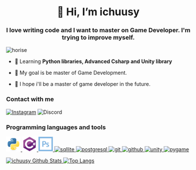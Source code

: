 <h1 align="center">👋 Hi, I’m ichuusy</h1>

<h3 align="center">I love writing code and I want to master on Game Developer. I'm trying to improve myself.</h3>

<p align="left"> <img src="https://komarev.com/ghpvc/?username=horisee&label=Profile%20views&color=0e75b6&style=flat" alt="horise" /> </p>

- 🌱 Learning **Python libraries, Advanced Csharp and Unity library**

- 🍙 My goal is be master of Game Development.

- 🍘 I hope i'll be a master of game developer in the future.

<h3 align="left">Contact with me</h3>

[![Instagram](https://img.icons8.com/fluency/48/000000/instagram-new.png)](https://www.instagram.com/ichuusy/) ![Discord](https://img.icons8.com/color/48/000000/discord--v2.png)


<h3 align="left">Programming languages and tools</h3>
  <a href="https://www.python.org" target="_blank">
    <img
      src="https://raw.githubusercontent.com/devicons/devicon/master/icons/python/python-original.svg"
      alt="python"
      width="40"
      height="40"
    />
  </a>
  <a href="https://www.w3schools.com/cs/" target="_blank">
    <img
      src="https://raw.githubusercontent.com/devicons/devicon/master/icons/csharp/csharp-original.svg"
      alt="csharp"
      width="40"
      height="40"
    />
  </a>
  <a href="https://www.photoshop.com/en" target="_blank">
    <img
      src="https://raw.githubusercontent.com/devicons/devicon/master/icons/photoshop/photoshop-line.svg"
      alt="photoshop"
      width="40"
      height="40"
    />
  </a>
  <a href="https://www.sqlite.org/index.html" target="_blank">
    <img
      src="https://upload.wikimedia.org/wikipedia/commons/9/97/Sqlite-square-icon.svg"
      alt="sqllite"
      width="40"
      height="40"
    />
  <a href="https://www.postgresql.org" target="_blank">
    <img
      src="https://img.icons8.com/external-tal-revivo-shadow-tal-revivo/48/000000/external-postgre-sql-a-free-and-open-source-relational-database-management-system-logo-shadow-tal-revivo.png"
      alt="postgresql"
      width="40"
      height="40"
   />
  <a href="https://git-scm.com" target="_blank">
    <img
      src="https://img.icons8.com/color/48/000000/git.png"
      alt="git"
      width="40"
      height="40"
   />
  <a href="https://github.com" target="_blank">
    <img
      src="https://img.icons8.com/fluency/48/000000/github.png"
      alt="github"
      width="40"
      height="40"
   />
  <a href="https://unity.com" target="_blank">
    <img
      src="https://i.pinimg.com/564x/e3/84/85/e384853cc0819c9ac601857f3ad8cedf.jpg"
      alt="unity"
      width="40"
      height="40"
   />
  <a href="https://www.pygame.org/news" target="_blank">
    <img
      src="https://www.pygame.org/ftp/pygame-head-party.png"
      alt="pygame"
      width="40"
      height="40"
   />
    
    
![ichuusy Github Stats](https://github-readme-stats.vercel.app/api?username=ichuusy&show_icons=true&theme=radical)
![Top Langs](https://github-readme-stats.vercel.app/api/top-langs/?username=ichuusy&show_icons=true&theme=radical&layout=compact)
